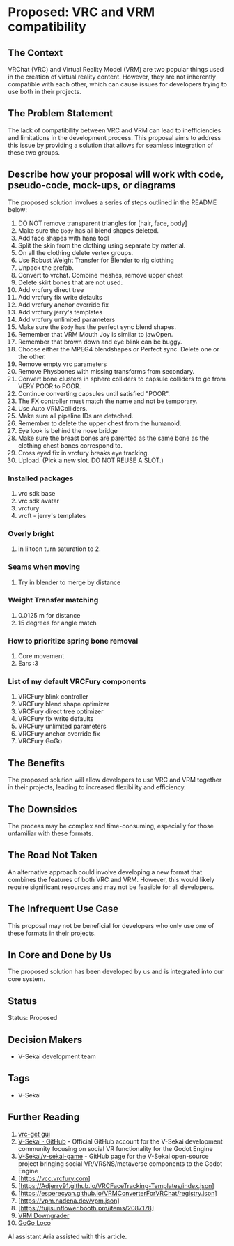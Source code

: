 # Proposed: VRC and VRM compatibility

## The Context

VRChat (VRC) and Virtual Reality Model (VRM) are two popular things used in the creation of virtual reality content. However, they are not inherently compatible with each other, which can cause issues for developers trying to use both in their projects.

## The Problem Statement

The lack of compatibility between VRC and VRM can lead to inefficiencies and limitations in the development process. This proposal aims to address this issue by providing a solution that allows for seamless integration of these two groups.

## Describe how your proposal will work with code, pseudo-code, mock-ups, or diagrams

The proposed solution involves a series of steps outlined in the README below:

1. DO NOT remove transparent triangles for [hair, face, body]
2. Make sure the `Body` has all blend shapes deleted.
3. Add face shapes with hana tool
4. Split the skin from the clothing using separate by material.
5. On all the clothing delete vertex groups.
6. Use Robust Weight Transfer for Blender to rig clothing
7. Unpack the prefab.
8. Convert to vrchat. Combine meshes, remove upper chest
9. Delete skirt bones that are not used.
10. Add vrcfury direct tree
11. Add vrcfury fix write defaults
12. Add vrcfury anchor override fix
13. Add vrcfury jerry's templates
14. Add vrcfury unlimited parameters
15. Make sure the `Body` has the perfect sync blend shapes.
16. Remember that VRM Mouth Joy is similar to jawOpen.
17. Remember that brown down and eye blink can be buggy.
18. Choose either the MPEG4 blendshapes or Perfect sync. Delete one or the other.
19. Remove empty vrc parameters
20. Remove Physbones with missing transforms from secondary.
21. Convert bone clusters in sphere colliders to capsule colliders to go from VERY POOR to POOR.
22. Continue converting capsules until satisfied "POOR".
23. The FX controller must match the name and not be temporary.
24. Use Auto VRMColliders.
25. Make sure all pipeline IDs are detached.
26. Remember to delete the upper chest from the humanoid.
27. Eye look is behind the nose bridge
28. Make sure the breast bones are parented as the same bone as the clothing chest bones correspond to.
29. Cross eyed fix in vrcfury breaks eye tracking.
30. Upload. (Pick a new slot. DO NOT REUSE A SLOT.)

### Installed packages

1. vrc sdk base
2. vrc sdk avatar
3. vrcfury
4. vrcft - jerry's templates

### Overly bright

1. in liltoon turn saturation to 2.

### Seams when moving

1. Try in blender to merge by distance

### Weight Transfer matching

1. 0.0125 m for distance
2. 15 degrees for angle match

### How to prioritize spring bone removal

1. Core movement
2. Ears :3

### List of my default VRCFury components

1. VRCFury blink controller
2. VRCFury blend shape optimizer
3. VRCFury direct tree optimizer
4. VRCFury fix write defaults
5. VRCFury unlimited parameters
6. VRCFury anchor override fix
7. VRCFury GoGo

## The Benefits

The proposed solution will allow developers to use VRC and VRM together in their projects, leading to increased flexibility and efficiency.

## The Downsides

The process may be complex and time-consuming, especially for those unfamiliar with these formats.

## The Road Not Taken

An alternative approach could involve developing a new format that combines the features of both VRC and VRM. However, this would likely require significant resources and may not be feasible for all developers.

## The Infrequent Use Case

This proposal may not be beneficial for developers who only use one of these formats in their projects.

## In Core and Done by Us

The proposed solution has been developed by us and is integrated into our core system.

## Status

Status: Proposed <!-- Draft | Proposed | Rejected | Accepted | Deprecated | Superseded by -->

## Decision Makers

- V-Sekai development team

## Tags

- V-Sekai

## Further Reading

1. [vrc-get gui](https://github.com/vrc-get/vrc-get/releases/tag/gui-v0.1.0-beta.16)
1. [V-Sekai · GitHub](https://github.com/v-sekai) - Official GitHub account for the V-Sekai development community focusing on social VR functionality for the Godot Engine
1. [V-Sekai/v-sekai-game](https://github.com/v-sekai/v-sekai-game) - GitHub page for the V-Sekai open-source project bringing social VR/VRSNS/metaverse components to the Godot Engine
1. [https://vcc.vrcfury.com]
1. [https://Adjerry91.github.io/VRCFaceTracking-Templates/index.json]
1. [https://esperecyan.github.io/VRMConverterForVRChat/registry.json]
1. [https://vpm.nadena.dev/vpm.json]
1. [https://fujisunflower.booth.pm/items/2087178]
1. [VRM Downgrader](https://vrm-downgrader.pages.dev/)
1. [GoGo Loco](https://franadavrc.gumroad.com/l/gogoloco)

AI assistant Aria assisted with this article.
